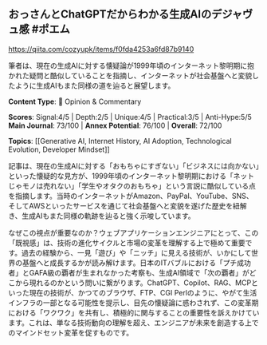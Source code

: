 ## おっさんとChatGPTだからわかる生成AIのデジャヴュ感 #ポエム

https://qiita.com/cozyupk/items/f0fda4253a6fd87b9140

筆者は、現在の生成AIに対する懐疑論が1999年頃のインターネット黎明期に抱かれた疑問と酷似していることを指摘し、インターネットが社会基盤へと変貌したように生成AIもまた同様の道を辿ると展望します。

**Content Type**: 💭 Opinion & Commentary

**Scores**: Signal:4/5 | Depth:2/5 | Unique:4/5 | Practical:3/5 | Anti-Hype:5/5
**Main Journal**: 73/100 | **Annex Potential**: 76/100 | **Overall**: 72/100

**Topics**: [[Generative AI, Internet History, AI Adoption, Technological Evolution, Developer Mindset]]

記事は、現在の生成AIに対する「おもちゃにすぎない」「ビジネスには向かない」といった懐疑的な見方が、1999年頃のインターネット黎明期における「ネットじゃモノは売れない」「学生やオタクのおもちゃ」という言説に酷似している点を指摘します。当時のインターネットがAmazon、PayPal、YouTube、SNS、そしてAWSといったサービスを通じて社会基盤へと変貌を遂げた歴史を紐解き、生成AIもまた同様の軌跡を辿ると強く示唆しています。

なぜこの視点が重要なのか？ウェブアプリケーションエンジニアにとって、この「既視感」は、技術の進化サイクルと市場の変革を理解する上で極めて重要です。過去の経験から、一見「遊び」や「ニッチ」に見える技術が、いかにして世界の基盤へと成長するかが読み解けます。日本のITバブルにおける「プチ成功者」とGAFA級の覇者が生まれなかった考察も、生成AI領域で「次の覇者」がどこから現れるのかという問いに繋がります。ChatGPT、Copilot、RAG、MCPといった現在の技術が、かつてのブラウザ、FTP、CGI Perlのように、やがて生活インフラの一部となる可能性を提示し、目先の懐疑論に惑わされず、この変革期における「ワクワク」を共有し、積極的に関与することの重要性を訴えかけています。これは、単なる技術動向の理解を超え、エンジニアが未来を創造する上でのマインドセット変革を促すものです。